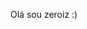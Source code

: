 Olá sou zeroiz :)

<!---
cauaCOD001/cauaCOD001 is a ✨ special ✨ repository because its `README.md` (this file) appears on your GitHub profile.
You can click the Preview link to take a look at your changes.
--->
